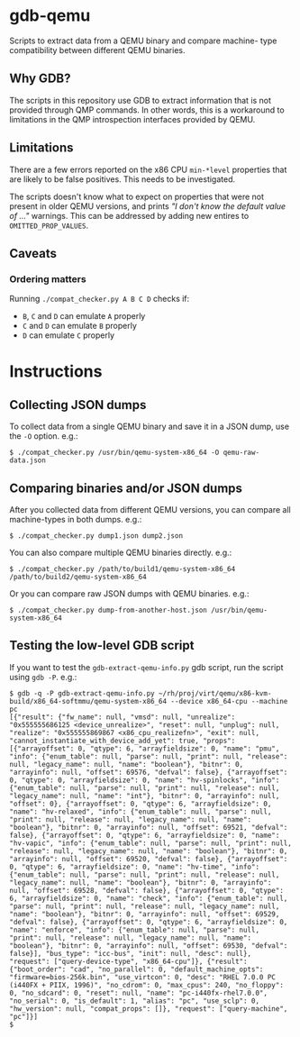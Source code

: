 # gdb-qemu

Scripts to extract data from a QEMU binary and compare machine-
type compatibility between different QEMU binaries.

## Why GDB?

The scripts in this repository use GDB to extract information that is not
provided through QMP commands.  In other words, this is a workaround to
limitations in the QMP introspection interfaces provided by QEMU.

## Limitations

There are a few errors reported on the x86 CPU `min-*level` properties that are
likely to be false positives.  This needs to be investigated.

The scripts doesn't know what to expect on properties that were not present
in older QEMU versions, and prints _"I don't know the default value of ..."_
warnings.  This can be addressed by adding new entires to `OMITTED_PROP_VALUES`.

## Caveats

### Ordering matters

Running `./compat_checker.py A B C D` checks if:

* `B`, `C` and `D` can emulate `A` properly
* `C` and `D` can emulate `B` properly
* `D` can emulate `C` properly

# Instructions

## Collecting JSON dumps

To collect data from a single QEMU binary and save it in a JSON
dump, use the `-O` option. e.g.:

    $ ./compat_checker.py /usr/bin/qemu-system-x86_64 -O qemu-raw-data.json

## Comparing binaries and/or JSON dumps

After you collected data from different QEMU versions, you can
compare all machine-types in both dumps. e.g.:

    $ ./compat_checker.py dump1.json dump2.json

You can also compare multiple QEMU binaries directly. e.g.:

    $ ./compat_checker.py /path/to/build1/qemu-system-x86_64 /path/to/build2/qemu-system-x86_64

Or you can compare raw JSON dumps with QEMU binaries. e.g.:

    $ ./compat_checker.py dump-from-another-host.json /usr/bin/qemu-system-x86_64


## Testing the low-level GDB script

If you want to test the `gdb-extract-qemu-info.py` gdb script, run
the script using `gdb -P`. e.g.:

    $ gdb -q -P gdb-extract-qemu-info.py ~/rh/proj/virt/qemu/x86-kvm-build/x86_64-softmmu/qemu-system-x86_64 --device x86_64-cpu --machine pc
    [{"result": {"fw_name": null, "vmsd": null, "unrealize": "0x555555686125 <device_unrealize>", "reset": null, "unplug": null, "realize": "0x555555869867 <x86_cpu_realizefn>", "exit": null, "cannot_instantiate_with_device_add_yet": true, "props": [{"arrayoffset": 0, "qtype": 6, "arrayfieldsize": 0, "name": "pmu", "info": {"enum_table": null, "parse": null, "print": null, "release": null, "legacy_name": null, "name": "boolean"}, "bitnr": 0, "arrayinfo": null, "offset": 69576, "defval": false}, {"arrayoffset": 0, "qtype": 0, "arrayfieldsize": 0, "name": "hv-spinlocks", "info": {"enum_table": null, "parse": null, "print": null, "release": null, "legacy_name": null, "name": "int"}, "bitnr": 0, "arrayinfo": null, "offset": 0}, {"arrayoffset": 0, "qtype": 6, "arrayfieldsize": 0, "name": "hv-relaxed", "info": {"enum_table": null, "parse": null, "print": null, "release": null, "legacy_name": null, "name": "boolean"}, "bitnr": 0, "arrayinfo": null, "offset": 69521, "defval": false}, {"arrayoffset": 0, "qtype": 6, "arrayfieldsize": 0, "name": "hv-vapic", "info": {"enum_table": null, "parse": null, "print": null, "release": null, "legacy_name": null, "name": "boolean"}, "bitnr": 0, "arrayinfo": null, "offset": 69520, "defval": false}, {"arrayoffset": 0, "qtype": 6, "arrayfieldsize": 0, "name": "hv-time", "info": {"enum_table": null, "parse": null, "print": null, "release": null, "legacy_name": null, "name": "boolean"}, "bitnr": 0, "arrayinfo": null, "offset": 69528, "defval": false}, {"arrayoffset": 0, "qtype": 6, "arrayfieldsize": 0, "name": "check", "info": {"enum_table": null, "parse": null, "print": null, "release": null, "legacy_name": null, "name": "boolean"}, "bitnr": 0, "arrayinfo": null, "offset": 69529, "defval": false}, {"arrayoffset": 0, "qtype": 6, "arrayfieldsize": 0, "name": "enforce", "info": {"enum_table": null, "parse": null, "print": null, "release": null, "legacy_name": null, "name": "boolean"}, "bitnr": 0, "arrayinfo": null, "offset": 69530, "defval": false}], "bus_type": "icc-bus", "init": null, "desc": null}, "request": ["query-device-type", "x86_64-cpu"]}, {"result": {"boot_order": "cad", "no_parallel": 0, "default_machine_opts": "firmware=bios-256k.bin", "use_virtcon": 0, "desc": "RHEL 7.0.0 PC (i440FX + PIIX, 1996)", "no_cdrom": 0, "max_cpus": 240, "no_floppy": 0, "no_sdcard": 0, "reset": null, "name": "pc-i440fx-rhel7.0.0", "no_serial": 0, "is_default": 1, "alias": "pc", "use_sclp": 0, "hw_version": null, "compat_props": []}, "request": ["query-machine", "pc"]}]
    $ 
